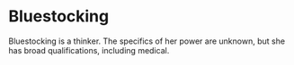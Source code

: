 # Bluestocking
Bluestocking is a thinker. The specifics of her power are unknown, but she has broad qualifications, including medical.
